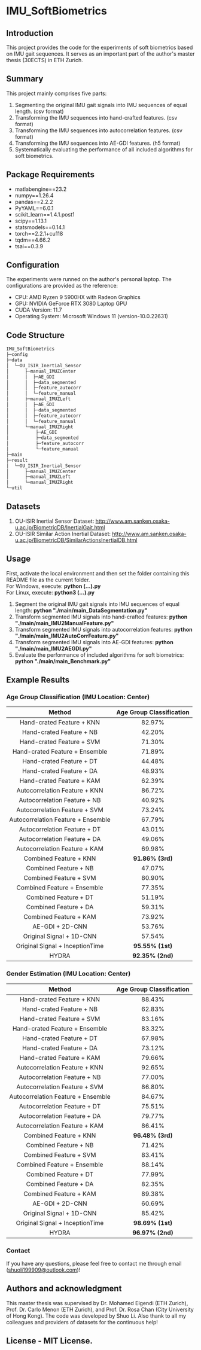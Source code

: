 # IMU_SoftBiometrics
## Introduction
This project provides the code for the experiments of soft biometrics based on IMU gait sequences. It serves as an important part of the author's master thesis (30ECTS) in ETH Zurich.
## Summary
This project mainly comprises five parts:
1. Segmenting the original IMU gait signals into IMU sequences of equal length. (csv format)
2. Transforming the IMU sequences into hand-crafted features. (csv format)
3. Transforming the IMU sequences into autocorrelation features. (csv format)
4. Transforming the IMU sequences into AE-GDI features. (h5 format)
5. Systematically evaluating the performance of all included algorithms for soft biometrics.
## Package Requirements
- matlabengine==23.2
- numpy==1.26.4
- pandas==2.2.2
- PyYAML==6.0.1
- scikit_learn==1.4.1.post1
- scipy==1.13.1
- statsmodels==0.14.1
- torch==2.2.1+cu118
- tqdm==4.66.2
- tsai==0.3.9
## Configuration
The experiments were runned on the author's personal laptop. The configurations are provided as the reference:
- CPU: AMD Ryzen 9 5900HX with Radeon Graphics
- GPU: NVIDIA GeForce RTX 3080 Laptop GPU
- CUDA Version: 11.7
- Operating System: Microsoft Windows 11 (version-10.0.22631)
## Code Structure
```bash
IMU_SoftBiometrics
├─config
├─data
│  └─OU_ISIR_Inertial_Sensor
│      ├─manual_IMUZCenter
│      │  ├─AE_GDI
│      │  ├─data_segmented
│      │  ├─feature_autocorr
│      │  └─feature_manual
│      ├─manual_IMUZLeft
│      │  ├─AE_GDI
│      │  ├─data_segmented
│      │  ├─feature_autocorr
│      │  └─feature_manual
│      └─manual_IMUZRight
│          ├─AE_GDI
│          ├─data_segmented
│          ├─feature_autocorr
│          └─feature_manual
├─main
├─result
│  └─OU_ISIR_Inertial_Sensor
│      ├─manual_IMUZCenter
│      ├─manual_IMUZLeft
│      └─manual_IMUZRight
└─util
```
## Datasets
1. OU-ISIR Inertial Sensor Dataset: http://www.am.sanken.osaka-u.ac.jp/BiometricDB/InertialGait.html
2. OU-ISIR Similar Action Inertial Dataset: http://www.am.sanken.osaka-u.ac.jp/BiometricDB/SimilarActionsInertialDB.html
## Usage
First, activate the local environment and then set the folder containing this README file as the current folder.  
For Windows, execute: **python (...).py**  
For Linux, execute: **python3 (...).py**  
1. Segment the original IMU gait signals into IMU sequences of equal length: **python "./main/main_DataSegmentation.py"**
2. Transform segmented IMU signals into hand-crafted features: **python "./main/main_IMU2ManualFeature.py"**
3. Transform segmented IMU signals into autocorrelation features: **python "./main/main_IMU2AutoCorrFeature.py"**
4. Transform segmented IMU signals into AE-GDI features: **python "./main/main_IMU2AEGDI.py"**
5. Evaluate the performance of included algorithms for soft biometrics: **python "./main/main_Benchmark.py"**
## Example Results
### Age Group Classification (IMU Location: Center)
| **Method**                          | **Age Group Classification**                 |
|:-----------------------------------:|:-----------------------------:|
| Hand\-crated Feature \+ KNN         | 82\.97\%                     |
| Hand\-crated Feature \+ NB          | 42\.20\%                     |
| Hand\-crated Feature \+ SVM         | 71\.30\%                     |
| Hand\-crated Feature \+ Ensemble    | 71\.89\%                     |
| Hand\-crated Feature \+ DT          | 44\.48\%                     |
| Hand\-crated Feature \+ DA          | 48\.93\%                     |
| Hand\-crated Feature \+ KAM         | 62\.39\%                     |
| Autocorrelation Feature \+ KNN      | 86\.72\%                     |
| Autocorrelation Feature \+ NB       | 40\.92\%                     |
| Autocorrelation Feature \+ SVM      | 73\.24\%                     |
| Autocorrelation Feature \+ Ensemble | 67\.79\%                     |
| Autocorrelation Feature \+ DT       | 43\.01\%                     |
| Autocorrelation Feature \+ DA       | 49\.06\%                     |
| Autocorrelation Feature \+ KAM      | 69\.98\%                     |
| Combined Feature \+ KNN             | **91\.86\% \(3rd\)**
| Combined Feature \+ NB              | 47\.07\%                     |
| Combined Feature \+ SVM             | 80\.90\%                     |
| Combined Feature \+ Ensemble        | 77\.35\%                     |
| Combined Feature \+ DT              | 51\.19\%                     |
| Combined Feature \+ DA              | 59\.31\%                     |
| Combined Feature \+ KAM             | 73\.92\%                     |
| AE\-GDI \+ 2D\-CNN                  | 53\.76\%                     |
| Original Signal \+ 1D\-CNN          | 57\.54\%                     |
| Original Signal \+ InceptionTime    | **95\.55\% \(1st\)**
| HYDRA                               | **92\.35\% \(2nd\)**
### Gender Estimation (IMU Location: Center)
| **Method**                          | **Age Group Classification**                 |
|:-----------------------------------:|:-----------------------------:|
| Hand\-crated Feature \+ KNN         | 88\.43\%                     |
| Hand\-crated Feature \+ NB          | 62\.83\%                     |
| Hand\-crated Feature \+ SVM         | 83\.16\%                     |
| Hand\-crated Feature \+ Ensemble    | 83\.32\%                     |
| Hand\-crated Feature \+ DT          | 67\.98\%                     |
| Hand\-crated Feature \+ DA          | 73\.12\%                     |
| Hand\-crated Feature \+ KAM         | 79\.66\%                     |
| Autocorrelation Feature \+ KNN      | 92\.65\%                     |
| Autocorrelation Feature \+ NB       | 77\.00\%                     |
| Autocorrelation Feature \+ SVM      | 86\.80\%                     |
| Autocorrelation Feature \+ Ensemble | 84\.67\%                     |
| Autocorrelation Feature \+ DT       | 75\.51\%                     |
| Autocorrelation Feature \+ DA       | 79\.77\%                     |
| Autocorrelation Feature \+ KAM      | 86\.41\%                     |
| Combined Feature \+ KNN             | **96\.48\% \(3rd\)** |
| Combined Feature \+ NB              | 71\.42\%                     |
| Combined Feature \+ SVM             | 83\.41\%                     |
| Combined Feature \+ Ensemble        | 88\.14\%                     |
| Combined Feature \+ DT              | 77\.99\%                     |
| Combined Feature \+ DA              | 82\.35\%                     |
| Combined Feature \+ KAM             | 89\.38\%                     |
| AE\-GDI \+ 2D\-CNN                  | 60\.69\%                     |
| Original Signal \+ 1D\-CNN          | 85\.42\%                     |
| Original Signal \+ InceptionTime    | **98\.69\% \(1st\)** |
| HYDRA                               | **96\.97\% \(2nd\)** |

### Contact
If you have any questions, please feel free to contact me through email (shuoli199909@outlook.com)!
## Authors and acknowledgment
This master thesis was supervised by Dr. Mohamed Elgendi (ETH Zurich), Prof. Dr. Carlo Menon (ETH Zurich), and Prof. Dr. Rosa Chan (City University of Hong Kong). The code was developed by Shuo Li. Also thank to all my colleagues and providers of datasets for the continuous help!
## License - MIT License.
